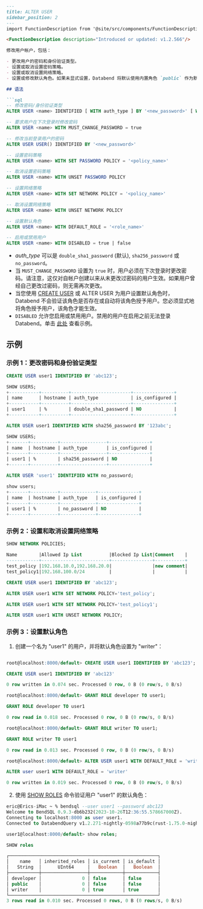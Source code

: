 ```md
---
title: ALTER USER
sidebar_position: 2
---
import FunctionDescription from '@site/src/components/FunctionDescription';

<FunctionDescription description="Introduced or updated: v1.2.566"/>

修改用户帐户，包括：

- 更改用户的密码和身份验证类型。
- 设置或取消设置密码策略。
- 设置或取消设置网络策略。
- 设置或修改默认角色。如果未显式设置，Databend 将默认使用内置角色 `public` 作为默认角色。

## 语法

```sql
-- 修改密码/身份验证类型
ALTER USER <name> IDENTIFIED [ WITH auth_type ] BY '<new_password>' [ WITH MUST_CHANGE_PASSWORD = true | false ]

-- 要求用户在下次登录时修改密码
ALTER USER <name> WITH MUST_CHANGE_PASSWORD = true

-- 修改当前登录用户的密码
ALTER USER USER() IDENTIFIED BY '<new_password>'

-- 设置密码策略
ALTER USER <name> WITH SET PASSWORD POLICY = '<policy_name>'

-- 取消设置密码策略
ALTER USER <name> WITH UNSET PASSWORD POLICY

-- 设置网络策略
ALTER USER <name> WITH SET NETWORK POLICY = '<policy_name>'

-- 取消设置网络策略
ALTER USER <name> WITH UNSET NETWORK POLICY

-- 设置默认角色
ALTER USER <name> WITH DEFAULT_ROLE = '<role_name>'

-- 启用或禁用用户
ALTER USER <name> WITH DISABLED = true | false
```

- *auth_type* 可以是 `double_sha1_password` (默认), `sha256_password` 或 `no_password`。
- 当 `MUST_CHANGE_PASSWORD` 设置为 `true` 时，用户必须在下次登录时更改密码。请注意，这仅对自帐户创建以来从未更改过密码的用户生效。如果用户曾经自己更改过密码，则无需再次更改。
- 当您使用 [CREATE USER](01-user-create-user.md) 或 ALTER USER 为用户设置默认角色时，Databend 不会验证该角色是否存在或自动将该角色授予用户。您必须显式地将角色授予用户，该角色才能生效。
- `DISABLED` 允许您启用或禁用用户。禁用的用户在启用之前无法登录 Databend。单击 [此处](01-user-create-user.md#example-5-creating-user-in-disabled-state) 查看示例。


## 示例

### 示例 1：更改密码和身份验证类型

```sql
CREATE USER user1 IDENTIFIED BY 'abc123';

SHOW USERS;
+-----------+----------+----------------------+---------------+
| name      | hostname | auth_type            | is_configured |
+-----------+----------+----------------------+---------------+
| user1     | %        | double_sha1_password | NO            |
+-----------+----------+----------------------+---------------+

ALTER USER user1 IDENTIFIED WITH sha256_password BY '123abc';

SHOW USERS;
+-------+----------+-----------------+---------------+
| name  | hostname | auth_type       | is_configured |
+-------+----------+-----------------+---------------+
| user1 | %        | sha256_password | NO            |
+-------+----------+-----------------+---------------+

ALTER USER 'user1' IDENTIFIED WITH no_password;

show users;
+-------+----------+-------------+---------------+
| name  | hostname | auth_type   | is_configured |
+-------+----------+-------------+---------------+
| user1 | %        | no_password | NO            |
+-------+----------+-------------+---------------+
```

### 示例 2：设置和取消设置网络策略

```sql
SHOW NETWORK POLICIES;

Name        |Allowed Ip List          |Blocked Ip List|Comment    |
------------+-------------------------+---------------+-----------+
test_policy |192.168.10.0,192.168.20.0|               |new comment|
test_policy1|192.168.100.0/24         |               |           |

CREATE USER user1 IDENTIFIED BY 'abc123';

ALTER USER user1 WITH SET NETWORK POLICY='test_policy';

ALTER USER user1 WITH SET NETWORK POLICY='test_policy1';

ALTER USER user1 WITH UNSET NETWORK POLICY;
```

### 示例 3：设置默认角色

1. 创建一个名为 "user1" 的用户，并将默认角色设置为 "writer"：

```sql title='Connect as user "root":'

root@localhost:8000/default> CREATE USER user1 IDENTIFIED BY 'abc123';

CREATE USER user1 IDENTIFIED BY 'abc123'

0 row written in 0.074 sec. Processed 0 row, 0 B (0 row/s, 0 B/s)

root@localhost:8000/default> GRANT ROLE developer TO user1;

GRANT ROLE developer TO user1

0 row read in 0.018 sec. Processed 0 row, 0 B (0 row/s, 0 B/s)

root@localhost:8000/default> GRANT ROLE writer TO user1;

GRANT ROLE writer TO user1

0 row read in 0.013 sec. Processed 0 row, 0 B (0 row/s, 0 B/s)

root@localhost:8000/default> ALTER USER user1 WITH DEFAULT_ROLE = 'writer';

ALTER user user1 WITH DEFAULT_ROLE = 'writer'

0 row written in 0.019 sec. Processed 0 row, 0 B (0 row/s, 0 B/s)
```

2. 使用 [SHOW ROLES](04-user-show-roles.md) 命令验证用户 "user1" 的默认角色：

```sql title='Connect as user "user1":'
eric@Erics-iMac ~ % bendsql --user user1 --password abc123
Welcome to BendSQL 0.9.3-db6b232(2023-10-26T12:36:55.578667000Z).
Connecting to localhost:8000 as user user1.
Connected to DatabendQuery v1.2.271-nightly-0598a77b9c(rust-1.75.0-nightly-2023-12-26T11:29:04.266265000Z)

user1@localhost:8000/default> show roles;

SHOW roles

┌───────────────────────────────────────────────────────┐
│    name   │ inherited_roles │ is_current │ is_default │
│   String  │      UInt64     │   Boolean  │   Boolean  │
├───────────┼─────────────────┼────────────┼────────────┤
│ developer │               0 │ false      │ false      │
│ public    │               0 │ false      │ false      │
│ writer    │               0 │ true       │ true       │
└───────────────────────────────────────────────────────┘
3 rows read in 0.010 sec. Processed 0 rows, 0 B (0 rows/s, 0 B/s)
```
